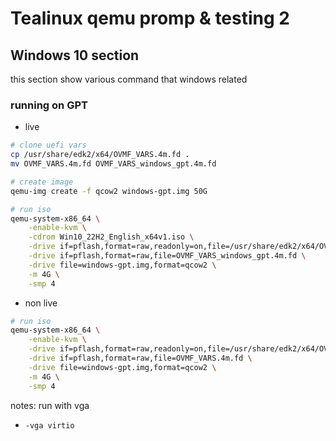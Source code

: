 # Tealinux qemu promp & testing 2

## Windows 10 section
this section show various command that windows related
### running on GPT
- live 
```bash
# clone uefi vars
cp /usr/share/edk2/x64/OVMF_VARS.4m.fd .
mv OVMF_VARS.4m.fd OVMF_VARS_windows_gpt.4m.fd

# create image
qemu-img create -f qcow2 windows-gpt.img 50G

# run iso
qemu-system-x86_64 \
	-enable-kvm \
	-cdrom Win10_22H2_English_x64v1.iso \
	-drive if=pflash,format=raw,readonly=on,file=/usr/share/edk2/x64/OVMF_CODE.4m.fd \
	-drive if=pflash,format=raw,file=OVMF_VARS_windows_gpt.4m.fd \
	-drive file=windows-gpt.img,format=qcow2 \
	-m 4G \
	-smp 4

```

- non live 
```bash
# run iso
qemu-system-x86_64 \
	-enable-kvm \
	-drive if=pflash,format=raw,readonly=on,file=/usr/share/edk2/x64/OVMF_CODE.4m.fd \
	-drive if=pflash,format=raw,file=OVMF_VARS.4m.fd \
	-drive file=windows-gpt.img,format=qcow2 \
	-m 4G \
	-smp 4

```

notes:
run with vga
- `-vga virtio`

